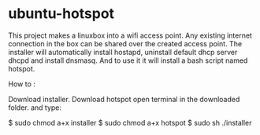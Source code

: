 ubuntu-hotspot
==============

This project makes a linuxbox into a wifi access point. Any existing internet connection in the box can be shared over the created access point.
The installer will automatically install hostapd, uninstall default dhcp server dhcpd and install dnsmasq. And to use it it will install a bash 
script named hotspot.


How to :

Download installer.
Download hotspot
open terminal in the downloaded folder.
and type:

$ sudo chmod a+x installer
$ sudo chmod a+x hotspot
$ sudo sh ./installer
